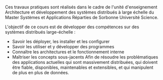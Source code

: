 Ces travaux pratiques sont réalisés dans le cadre de l'unité d'enseignement Architecture et développement des systèmes distribués à large échelle du Master Systèmes et Applications Réparties de Sorbonne Université Science.

L'objectif de ce cours est de développer des compétences sur des systèmes distribués large-échelle :
  - Savoir les déployer, les installer et les configurer
  - Savoir les utiliser et y développer des programmes
  - Connaître les architectures et le fonctionnement interne
  - Maîtriser les concepts sous-jacents
Afin de résoudre les problématiques des applications actuelles qui sont massivement distribuées, qui doivent être fiable, disponibles, maintenables et extensibles, et qui manipulent de plus en plus de données.
